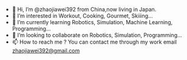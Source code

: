 - 👋 Hi, I’m @zhaojiawei392 from China,now living in Japan.
- 👀 I’m interested in Workout, Cooking, Gourmet, Skiiing...
- 🌱 I’m currently learning Robotics, Simulation, Machine Learning, Programming...
- 💞️ I’m looking to collaborate on Robotics, Simulation, Programming...
- 📫 How to reach me ? You can contact me through my work email zhaojiawei392@gmail.com

<!---
zhaojiawei392/zhaojiawei392 is a ✨ special ✨ repository because its `README.md` (this file) appears on your GitHub profile.
You can click the Preview link to take a look at your changes.
--->
